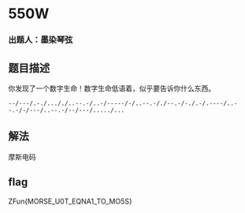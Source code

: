 # 550W
### 出题人：墨染琴弦
## 题目描述
你发现了一个数字生命！数字生命低语着，似乎要告诉你什么东西。

`--/---/.-./..././..--.-/..-/-----/-/..--.-/./--.-/-./.-/.----/..--.-/-/---/..--.-/--/---/...../...`
## 解法
摩斯电码
## flag
ZFun{MORSE_U0T_EQNA1_TO_MO5S}